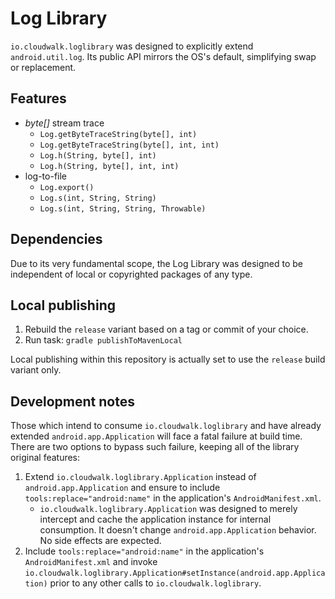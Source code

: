 # Log Library

`io.cloudwalk.loglibrary` was designed to explicitly extend `android.util.log`.
Its public API mirrors the OS's default, simplifying swap or replacement.  

## Features

- _byte[]_ stream trace
  - `Log.getByteTraceString(byte[], int)`
  - `Log.getByteTraceString(byte[], int, int)`
  - `Log.h(String, byte[], int)`
  - `Log.h(String, byte[], int, int)`
- log-to-file
  - `Log.export()`
  - `Log.s(int, String, String)`
  - `Log.s(int, String, String, Throwable)`

## Dependencies

Due to its very fundamental scope, the Log Library was designed to be
independent of local or copyrighted packages of any type.  

## Local publishing

1. Rebuild the `release` variant based on a tag or commit of your choice.
2. Run task: `gradle publishToMavenLocal`

Local publishing within this repository is actually set to use the `release`
build variant only.  

## Development notes

Those which intend to consume `io.cloudwalk.loglibrary` and have already
extended `android.app.Application` will face a fatal failure at build time.
There are two options to bypass such failure, keeping all of the library
original features:  

1. Extend `io.cloudwalk.loglibrary.Application` instead of
`android.app.Application` and ensure to include `tools:replace="android:name"`
in the application's `AndroidManifest.xml`.
   - `io.cloudwalk.loglibrary.Application` was designed to merely intercept and
   cache the application instance for internal consumption. It doesn't change
   `android.app.Application` behavior. No side effects are expected.
2. Include `tools:replace="android:name"` in the application's
`AndroidManifest.xml` and invoke
`io.cloudwalk.loglibrary.Application#setInstance(android.app.Application)`
prior to any other calls to `io.cloudwalk.loglibrary`.
